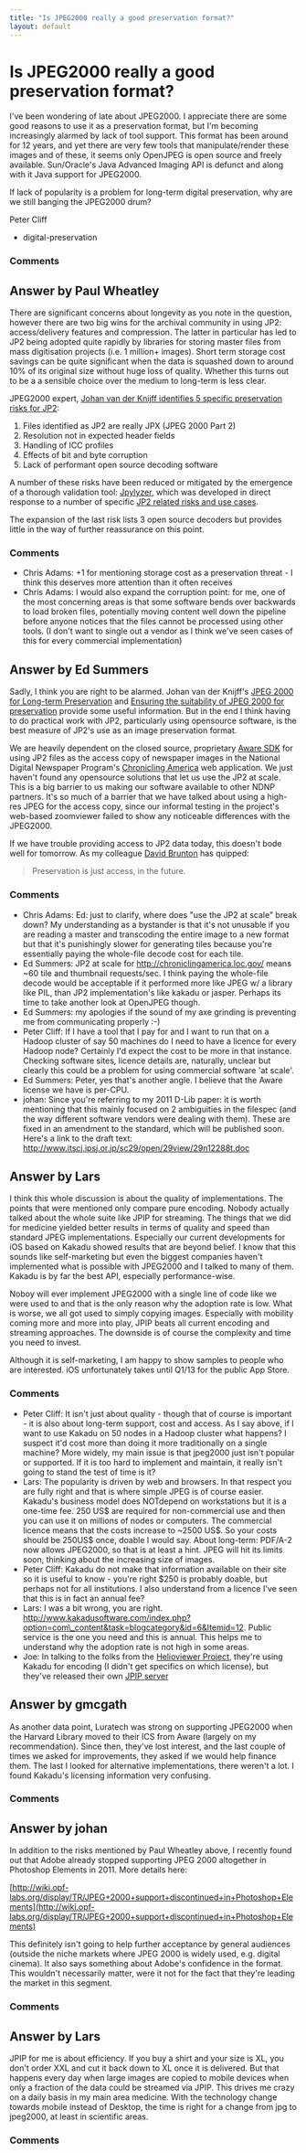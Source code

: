 ```yaml
---
title: "Is JPEG2000 really a good preservation format?"
layout: default
---
```

Is JPEG2000 really a good preservation format?
=====================
I've been wondering of late about JPEG2000. I appreciate there are some
good reasons to use it as a preservation format, but I'm becoming
increasingly alarmed by lack of tool support. This format has been
around for 12 years, and yet there are very few tools that
manipulate/render these images and of these, it seems only OpenJPEG is
open source and freely available. Sun/Oracle's Java Advanced Imaging API
is defunct and along with it Java support for JPEG2000.

If lack of popularity is a problem for long-term digital preservation,
why are we still banging the JPEG2000 drum?

Peter Cliff

<ul class="tags"><li class="tag">digital-preservation</li></ul>

### Comments ###


Answer by Paul Wheatley
----------------
There are significant concerns about longevity as you note in the
question, however there are two big wins for the archival community in
using JP2: access/delivery features and compression. The latter in
particular has led to JP2 being adopted quite rapidly by libraries for
storing master files from mass digitisation projects (i.e. 1 million+
images). Short term storage cost savings can be quite significant when
the data is squashed down to around 10% of its original size without
huge loss of quality. Whether this turns out to be a a sensible choice
over the medium to long-term is less clear.

JPEG2000 expert, [Johan van der Knijff identifies 5 specific
preservation risks for JP2](http://wiki.opf-labs.org/display/TR/JP2):

1.  Files identified as JP2 are really JPX (JPEG 2000 Part 2)
2.  Resolution not in expected header fields
3.  Handling of ICC profiles
4.  Effects of bit and byte corruption
5.  Lack of performant open source decoding software

A number of these risks have been reduced or mitigated by the emergence
of a thorough validation tool:
[Jpylyzer](http://wiki.opf-labs.org/display/TR/Jpylyzer), which was
developed in direct response to a number of specific [JP2 related risks
and use
cases](http://wiki.opf-labs.org/display/AQuA/JISC1+19th+Century+Digitised+Newspapers+%28BL%29).

The expansion of the last risk lists 3 open source decoders but provides
little in the way of further reassurance on this point.

### Comments ###
* Chris Adams: +1 for mentioning storage cost as a preservation threat - I think this
deserves more attention than it often receives
* Chris Adams: I would also expand the corruption point: for me, one of the most
concerning areas is that some software bends over backwards to load
broken files, potentially moving content well down the pipeline before
anyone notices that the files cannot be processed using other tools. (I
don't want to single out a vendor as I think we've seen cases of this
for every commercial implementation)

Answer by Ed Summers
----------------
Sadly, I think you are right to be alarmed. Johan van der Knijff's [JPEG
2000 for Long-term
Preservation](http://www.dlib.org/dlib/may11/vanderknijff/05vanderknijff.html)
and [Ensuring the suitability of JPEG 2000 for
preservation](http://jpeg2000wellcomelibrary.blogspot.com/2010/12/guest-post-ensuring-suitability-of-jpeg.html)
provide some useful information. But in the end I think having to do
practical work with JP2, particularly using opensource software, is the
best measure of JP2's use as an image preservation format.

We are heavily dependent on the closed source, proprietary [Aware
SDK](http://www.aware.com/imaging/jpeg2000sdk.html) for using JP2 files
as the access copy of newspaper images in the National Digital Newspaper
Program's [Chronicling America](http://chroniclingamerica.loc.gov) web
application. We just haven't found any opensource solutions that let us
use the JP2 at scale. This is a big barrier to us making our software
available to other NDNP partners. It's so much of a barrier that we have
talked about using a high-res JPEG for the access copy, since our
informal testing in the project's web-based zoomviewer failed to show
any noticeable differences with the JPEG2000.

If we have trouble providing access to JP2 data today, this doesn't bode
well for tomorrow. As my colleague [David
Brunton](http://davidbrunton.com) has quipped:

> Preservation is just access, in the future.

### Comments ###
* Chris Adams: Ed: just to clarify, where does "use the JP2 at scale" break down? My
understanding as a bystander is that it's not unusable if you are
reading a master and transcoding the entire image to a new format but
that it's punishingly slower for generating tiles because you're
essentially paying the whole-file decode cost for each tile.
* Ed Summers: JP2 at scale for http://chroniclingamerica.loc.gov/ means \~60 tile and
thumbnail requests/sec. I think paying the whole-file decode would be
acceptable if it performed more like JPEG w/ a library like PIL, than
JP2 implementation's like kakadu or jasper. Perhaps its time to take
another look at OpenJPEG though.
* Ed Summers: my apologies if the sound of my axe grinding is preventing me from
communicating properly :-)
* Peter Cliff: If I have a tool that I pay for and I want to run that on a Hadoop
cluster of say 50 machines do I need to have a licence for every Hadoop
node? Certainly I'd expect the cost to be more in that instance.
Checking software sites, licence details are, naturally, unclear but
clearly this could be a problem for using commercial software 'at
scale'.
* Ed Summers: Peter, yes that's another angle. I believe that the Aware license we
have is per-CPU.
* johan: Since you're referring to my 2011 D-Lib paper: it is worth mentioning
that this mainly focused on 2 ambiguities in the filespec (and the way
different software vendors were dealing with them). These are fixed in
an amendment to the standard, which will be published soon. Here's a
link to the draft text:
http://www.itscj.ipsj.or.jp/sc29/open/29view/29n12288t.doc

Answer by Lars
----------------
I think this whole discussion is about the quality of implementations.
The points that were mentioned only compare pure encoding. Nobody
actually talked about the whole suite like JPIP for streaming. The
things that we did for medicine yielded better results in terms of
quality and speed than standard JPEG implementations. Especially our
current developments for iOS based on Kakadu showed results that are
beyond belief. I know that this sounds like self-marketing but even the
biggest companies haven't implemented what is possible with JPEG2000 and
I talked to many of them. Kakadu is by far the best API, especially
performance-wise.

Noboy will ever implement JPEG2000 with a single line of code like we
were used to and that is the only reason why the adoption rate is low.
What is worse, we all got used to simply copying images. Especially with
mobility coming more and more into play, JPIP beats all current encoding
and streaming approaches. The downside is of course the complexity and
time you need to invest.

Although it is self-marketing, I am happy to show samples to people who
are interested. iOS unfortunately takes until Q1/13 for the public App
Store.

### Comments ###
* Peter Cliff: It isn't just about quality - though that of course is important - it is
also about long-term support, cost and access. As I say above, if I want
to use Kakadu on 50 nodes in a Hadoop cluster what happens? I suspect
it'd cost more than doing it more traditionally on a single machine?
More widely, my main issue is that jpeg2000 just isn't popular or
supported. If it is too hard to implement and maintain, it really isn't
going to stand the test of time is it?
* Lars: The popularity is driven by web and browsers. In that respect you are
fully right and that is where simple JPEG is of course easier. Kakadu's
business model does NOTdepend on workstations but it is a one-time fee.
250 US\$ are required for non-commercial use and then you can use it on
millions of nodes or computers. The commercial licence means that the
costs increase to \~2500 US\$. So your costs should be 250US\$ once,
doable I would say. About long-term: PDF/A-2 now allows JPEG2000, so
that is at least a hint. JPEG will hit its limits soon, thinking about
the increasing size of images.
* Peter Cliff: Kakadu do not make that information available on their site so it is
useful to know - you're right \$250 is probably doable, but perhaps not
for all institutions. I also understand from a licence I've seen that
this is in fact an annual fee?
* Lars: I was a bit wrong, you are right.
http://www.kakadusoftware.com/index.php?option=com\_content&task=blogcategory&id=6&Itemid=12.
Public service is the one you need and this is annual. This helps me to
understand why the adoption rate is not high in some areas.
* Joe: In talking to the folks from the [Helioviewer
Project](http://www.helioviewer.org/), they're using Kakadu for encoding
(I didn't get specifics on which license), but they've released their
own [JPIP server](http://wiki.helioviewer.org/wiki/JPIP\_Server)

Answer by gmcgath
----------------
As another data point, Luratech was strong on supporting JPEG2000 when
the Harvard Library moved to their ICS from Aware (largely on my
recommendation). Since then, they've lost interest, and the last couple
of times we asked for improvements, they asked if we would help finance
them. The last I looked for alternative implementations, there weren't a
lot. I found Kakadu's licensing information very confusing.

### Comments ###

Answer by johan
----------------
In addition to the risks mentioned by Paul Wheatley above, I recently
found out that Adobe already stopped supporting JPEG 2000 altogether in
Photoshop Elements in 2011. More details here:

[http://wiki.opf-labs.org/display/TR/JPEG+2000+support+discontinued+in+Photoshop+Elements](http://wiki.opf-labs.org/display/TR/JPEG+2000+support+discontinued+in+Photoshop+Elements)

This definitely isn't going to help further acceptance by general
audiences (outside the niche markets where JPEG 2000 is widely used,
e.g. digital cinema). It also says something about Adobe's confidence in
the format. This wouldn't necessarily matter, were it not for the fact
that they're leading the market in this segment.

### Comments ###

Answer by Lars
----------------
JPIP for me is about efficiency. If you buy a shirt and your size is XL,
you don't order XXL and cut it back down to XL once it is delivered. But
that happens every day when large images are copied to mobile devices
when only a fraction of the data could be streamed via JPIP. This drives
me crazy on a daily basis in my main area medicine. With the technology
change towards mobile instead of Desktop, the time is right for a change
from jpg to jpeg2000, at least in scientific areas.

### Comments ###

